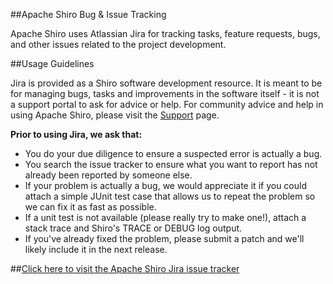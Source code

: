 <a name="Issues-ApacheShiroBug%26IssueTracking"></a>
##Apache Shiro Bug & Issue Tracking

Apache Shiro uses Atlassian Jira for tracking tasks, feature requests, bugs, and other issues related to the project development.

<a name="Issues-UsageGuidelines"></a>
##Usage Guidelines

Jira is provided as a Shiro software development resource. It is meant to be for managing bugs, tasks and improvements in the software itself - it is not a support portal to ask for advice or help. For community advice and help in using Apache Shiro, please visit the [Support](support.html "Support") page.

**Prior to using Jira, we ask that:**

*   You do your due diligence to ensure a suspected error is actually a bug.
*   You search the issue tracker to ensure what you want to report has not already been reported by someone else.
*   If your problem is actually a bug, we would appreciate it if you could attach a simple JUnit test case that allows us to repeat the problem so we can fix it as fast as possible.
*   If a unit test is not available (please really try to make one!), attach a stack trace and Shiro's TRACE or DEBUG log output.
*   If you've already fixed the problem, please submit a patch and we'll likely include it in the next release.

<a name="Issues-ClickheretovisittheApacheShiroJiraissuetrackerhttps%3A%2F%2Fissues.apache.org%2Fjira%2Fbrowse%2FSHIRO"></a>
##[Click here to visit the Apache Shiro Jira issue tracker](https://issues.apache.org/jira/browse/SHIRO)
